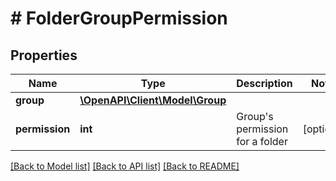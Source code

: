 # # FolderGroupPermission

## Properties

Name | Type | Description | Notes
------------ | ------------- | ------------- | -------------
**group** | [**\OpenAPI\Client\Model\Group**](Group.md) |  |
**permission** | **int** | Group&#39;s permission for a folder | [optional]

[[Back to Model list]](../../README.md#models) [[Back to API list]](../../README.md#endpoints) [[Back to README]](../../README.md)
